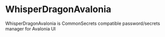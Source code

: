 # WhisperDragonAvalonia
 WhisperDragonAvalonia is CommonSecrets compatible password/secrets manager for Avalonia UI
